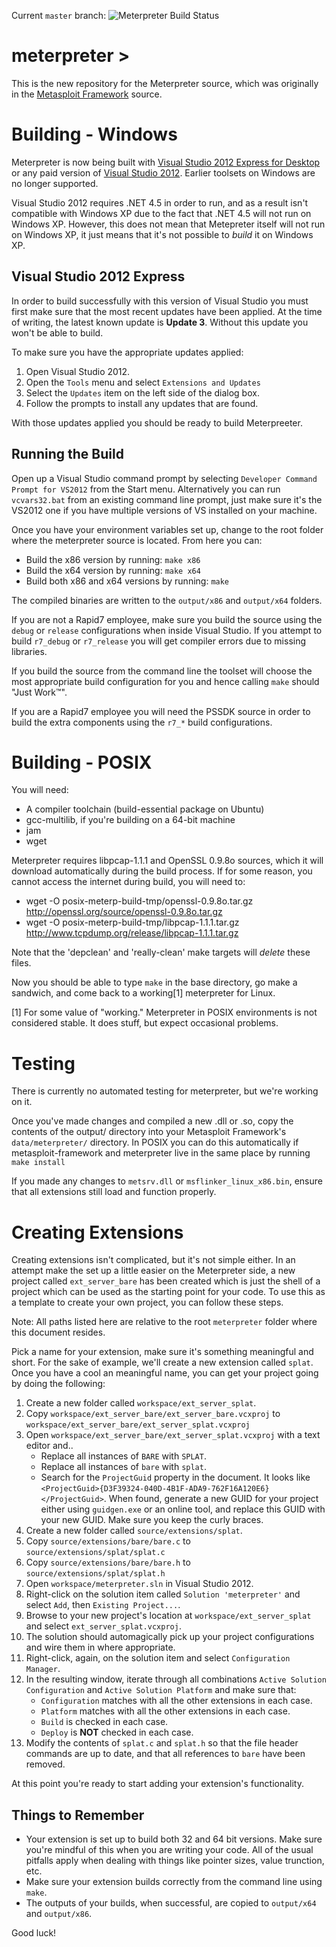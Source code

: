 Current `master` branch: ![Meterpreter Build Status](http://r7jenkins.cloudapp.net/Meterpreter "Meterpreter Build Status")

meterpreter >
=============

This is the new repository for the Meterpreter source, which was originally in the
[Metasploit Framework](https://github.com/rapid7/meterpreter) source.

Building - Windows
==================

Meterpreter is now being built with [Visual Studio 2012 Express for Desktop][vs_express] or any
paid version of [Visual Studio 2012][vs_paid]. Earlier toolsets on Windows are no longer
supported.

Visual Studio 2012 requires .NET 4.5 in order to run, and as a result isn't compatible
with Windows XP due to the fact that .NET 4.5 will not run on Windows XP. However, this
does not mean that Metepreter itself will not run on Windows XP, it just means that it's
not possible to _build_ it on Windows XP.

Visual Studio 2012 Express
--------------------------

In order to build successfully with this version of Visual Studio you must first make sure
that the most recent updates have been applied. At the time of writing, the latest known
update is **Update 3**. Without this update you won't be able to build.

To make sure you have the appropriate updates applied:

1. Open Visual Studio 2012.
1. Open the `Tools` menu and select `Extensions and Updates`
1. Select the `Updates` item on the left side of the dialog box.
1. Follow the prompts to install any updates that are found.

With those updates applied you should be ready to build Meterpreeter.

Running the Build
-----------------

Open up a Visual Studio command prompt by selecting `Developer Command Prompt for VS2012`
from the Start menu. Alternatively you can run `vcvars32.bat` from an existing command
line prompt, just make sure it's the VS2012 one if you have multiple versions of VS
installed on your machine.

Once you have your environment variables set up, change to the root folder where the
meterpreter source is located. From here you can:

* Build the x86 version by running: `make x86`
* Build the x64 version by running: `make x64`
* Build both x86 and x64 versions by running: `make`

The compiled binaries are written to the `output/x86` and `output/x64` folders.

If you are not a Rapid7 employee, make sure you build the source using the `debug` or
`release` configurations when inside Visual Studio. If you attempt to build `r7_debug` or
`r7_release` you will get compiler errors due to missing libraries.

If you build the source from the command line the toolset will choose the most
appropriate build configuration for you and hence calling `make` should "Just Work&trade;".

If you are a Rapid7 employee you will need the PSSDK source in order to build the
extra components using the `r7_*` build configurations.

Building - POSIX
================
You will need:
 - A compiler toolchain (build-essential package on Ubuntu)
 - gcc-multilib, if you're building on a 64-bit machine
 - jam
 - wget

Meterpreter requires libpcap-1.1.1 and OpenSSL 0.9.8o sources, which it
will download automatically during the build process. If for some
reason, you cannot access the internet during build, you will need to:
 - wget -O posix-meterp-build-tmp/openssl-0.9.8o.tar.gz http://openssl.org/source/openssl-0.9.8o.tar.gz
 - wget -O posix-meterp-build-tmp/libpcap-1.1.1.tar.gz http://www.tcpdump.org/release/libpcap-1.1.1.tar.gz

Note that the 'depclean' and 'really-clean' make targets will *delete*
these files.

Now you should be able to type `make` in the base directory, go make a
sandwich, and come back to a working[1] meterpreter for Linux.

[1] For some value of "working."  Meterpreter in POSIX environments is
not considered stable.  It does stuff, but expect occasional problems.


Testing
=======

There is currently no automated testing for meterpreter, but we're working on it.

Once you've made changes and compiled a new .dll or .so, copy the
contents of the output/ directory into your Metasploit Framework's
`data/meterpreter/` directory. In POSIX you can do this automatically if
metasploit-framework and meterpreter live in the same place by running
`make install`

If you made any changes to `metsrv.dll` or `msflinker_linux_x86.bin`, ensure
that all extensions still load and function properly.

Creating Extensions
===================

Creating extensions isn't complicated, but it's not simple either. In an attempt make the set up a little easier on the Meterpreter side, a new project called `ext_server_bare` has been created which is just the shell of a project which can be used as the starting point for your code. To use this as a template to create your own project, you can follow these steps.

Note: All paths listed here are relative to the root `meterpreter` folder where this document resides.

Pick a name for your extension, make sure it's something meaningful and short. For the sake of example, we'll create a new extension called `splat`. Once you have a cool an meaningful name, you can get your project going by doing the following:

1. Create a new folder called `workspace/ext_server_splat`.
1. Copy `workspace/ext_server_bare/ext_server_bare.vcxproj` to `workspace/ext_server_bare/ext_server_splat.vcxproj`
1. Open `workspace/ext_server_bare/ext_server_splat.vcxproj` with a text editor and..
    * Replace all instances of `BARE` with `SPLAT`.
    * Replace all instances of `bare` with `splat`.
    * Search for the `ProjectGuid` property in the document. It looks like `<ProjectGuid>{D3F39324-040D-4B1F-ADA9-762F16A120E6}</ProjectGuid>`. When found, generate a new GUID for your project either using `guidgen.exe` or an online tool, and replace this GUID with your new GUID. Make sure you keep the curly braces.
1. Create a new folder called `source/extensions/splat`.
1. Copy `source/extensions/bare/bare.c` to `source/extensions/splat/splat.c`
1. Copy `source/extensions/bare/bare.h` to `source/extensions/splat/splat.h`
1. Open `workspace/meterpreter.sln` in Visual Studio 2012.
1. Right-click on the solution item called `Solution 'meterpreter'` and select `Add`, then `Existing Project...`.
1. Browse to your new project's location at `workspace/ext_server_splat` and select `ext_server_splat.vcxproj`.
1. The solution should automagically pick up your project configurations and wire them in where appropriate.
1. Right-click, again, on the solution item and select `Configuration Manager`.
1. In the resulting window, iterate through all combinations `Active Solution Configuration` and `Active Solution Platform` and make sure that:
    * `Configuration` matches with all the other extensions in each case.
    * `Platform` matches with all the other extensions in each case.
    * `Build` is checked in each case.
    * `Deploy` is **NOT** checked in each case.
1. Modify the contents of `splat.c` and `splat.h` so that the file header commands are up to date, and that all references to `bare` have been removed.

At this point you're ready to start adding your extension's functionality.

Things to Remember
------------------

* Your extension is set up to build both 32 and 64 bit versions. Make sure you're mindful of this when you are writing your code. All of the usual pitfalls apply when dealing with things like pointer sizes, value trunction, etc.
* Make sure your extension builds correctly from the command line using `make`.
* The outputs of your builds, when successful, are copied to `output/x64` and `output/x86`.

Good luck!

  [vs_express]: http://www.microsoft.com/visualstudio/eng/downloads#d-2012-express
  [vs_paid]: http://www.microsoft.com/visualstudio/eng/downloads#d-2012-editions


